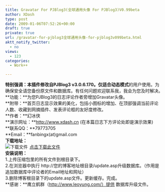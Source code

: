 ```yaml
---
title: Gravatar For PJBlog3(全球通用头像 For PJBlog3)V0.99beta
author: XDash
type: post
date: 2009-01-06T07:52:26+00:00
draft: true
private: true
url: /gravatar-for-pjblog3全球通用头像-for-pjblog3v099beta.html
aktt_notify_twitter:
  - no
views:
  - 123
categories:
  - Work++

---
```

**特别强调：**本插件修改自PJBlog3 **v3.0.6.170**。仅适合**动态模式**的用户使用。为确保安全请您备份原文件和数据库。有任何问题欢迎联系我，我会为您及时解决。  
**功能：**为您PJBlog3的日志评论作者旁增加Gravatar头像。  
**附带：**首页日志显示效果的美化，包括小图标的增加、在顶部强调当前评论人数、收藏到网摘插件、发表评论框的友好度修改。  
**作者：**幻冰侠  
**演示网址：**http://www.xdash.cn (在本篇日志下方评论处即是演示效果)  
**联系QQ：**79773705  
**Email：**fanbingx(at)gmail.com  
**下载地址：**  
<img decoding="async" src="images/download.gif" alt="下载文件" style="margin:0px 2px -4px 0px" /> <a href="attachments/month_0901/n200916155135.rar" target="_blank">点击下载此文件</a>  
**安装说明：**  
1.上传压缩包里的所有文件到根目录下。  
2.在浏览器中执行 http://您的博客地址根目录/up&#100;ate.asp升级数据库。（作用是追加数据库中评论者的Email地址和网址）  
3.删除博客根目录下的up&#100;ate.asp文件。更新缓存。完成。  
**感谢：**鹰立鹤群（http://www.leoyung.com/）提供 数据库升级文件。